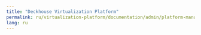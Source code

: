 ```yaml
---
title: "Deckhouse Virtualization Platform"
permalink: ru/virtualization-platform/documentation/admin/platform-management/traffic-cotrol/ingress.html
lang: ru
---
```

